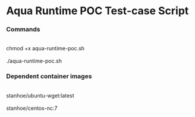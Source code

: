 # Aqua Runtime POC Test-case Script

### Commands
<br>chmod +x aqua-runtime-poc.sh<br/>
<br>./aqua-runtime-poc.sh<br/>

### Dependent container images 
<br>stanhoe/ubuntu-wget:latest<br/>
<br>stanhoe/centos-nc:7</br>


